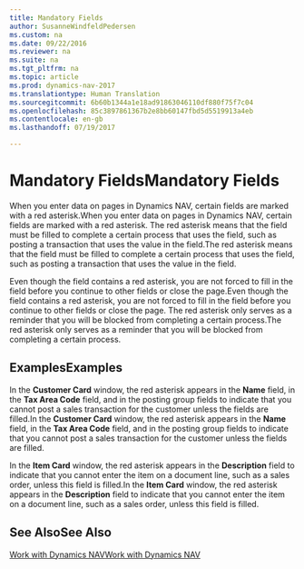 ```yaml
---
title: Mandatory Fields
author: SusanneWindfeldPedersen
ms.custom: na
ms.date: 09/22/2016
ms.reviewer: na
ms.suite: na
ms.tgt_pltfrm: na
ms.topic: article
ms.prod: dynamics-nav-2017
ms.translationtype: Human Translation
ms.sourcegitcommit: 6b60b1344a1e18ad91863046110df880f75f7c04
ms.openlocfilehash: 85c3897861367b2e8bb60147fbd5d5519913a4eb
ms.contentlocale: en-gb
ms.lasthandoff: 07/19/2017

---
```

    
# <a name="mandatory-fields"></a><span data-ttu-id="6767d-102">Mandatory Fields</span><span class="sxs-lookup"><span data-stu-id="6767d-102">Mandatory Fields</span></span>
<span data-ttu-id="6767d-103">When you enter data on pages in Dynamics NAV, certain fields are marked with a red asterisk.</span><span class="sxs-lookup"><span data-stu-id="6767d-103">When you enter data on pages in Dynamics NAV, certain fields are marked with a red asterisk.</span></span> <span data-ttu-id="6767d-104">The red asterisk means that the field must be filled to complete a certain process that uses the field, such as posting a transaction that uses the value in the field.</span><span class="sxs-lookup"><span data-stu-id="6767d-104">The red asterisk means that the field must be filled to complete a certain process that uses the field, such as posting a transaction that uses the value in the field.</span></span> 

<span data-ttu-id="6767d-105">Even though the field contains a red asterisk, you are not forced to fill in the field before you continue to other fields or close the page.</span><span class="sxs-lookup"><span data-stu-id="6767d-105">Even though the field contains a red asterisk, you are not forced to fill in the field before you continue to other fields or close the page.</span></span> <span data-ttu-id="6767d-106">The red asterisk only serves as a reminder that you will be blocked from completing a certain process.</span><span class="sxs-lookup"><span data-stu-id="6767d-106">The red asterisk only serves as a reminder that you will be blocked from completing a certain process.</span></span> 

## <a name="examples"></a><span data-ttu-id="6767d-107">Examples</span><span class="sxs-lookup"><span data-stu-id="6767d-107">Examples</span></span> 
<span data-ttu-id="6767d-108">In the **Customer Card** window, the red asterisk appears in the **Name** field, in the **Tax Area Code** field, and in the posting group fields to indicate that you cannot post a sales transaction for the customer unless the fields are filled.</span><span class="sxs-lookup"><span data-stu-id="6767d-108">In the **Customer Card** window, the red asterisk appears in the **Name** field, in the **Tax Area Code** field, and in the posting group fields to indicate that you cannot post a sales transaction for the customer unless the fields are filled.</span></span>

<span data-ttu-id="6767d-109">In the **Item Card** window, the red asterisk appears in the **Description** field to indicate that you cannot enter the item on a document line, such as a sales order, unless this field is filled.</span><span class="sxs-lookup"><span data-stu-id="6767d-109">In the **Item Card** window, the red asterisk appears in the **Description** field to indicate that you cannot enter the item on a document line, such as a sales order, unless this field is filled.</span></span>

## <a name="see-also"></a><span data-ttu-id="6767d-110">See Also</span><span class="sxs-lookup"><span data-stu-id="6767d-110">See Also</span></span>
[<span data-ttu-id="6767d-111">Work with Dynamics NAV</span><span class="sxs-lookup"><span data-stu-id="6767d-111">Work with Dynamics NAV</span></span>](ui-work-product.md) 


